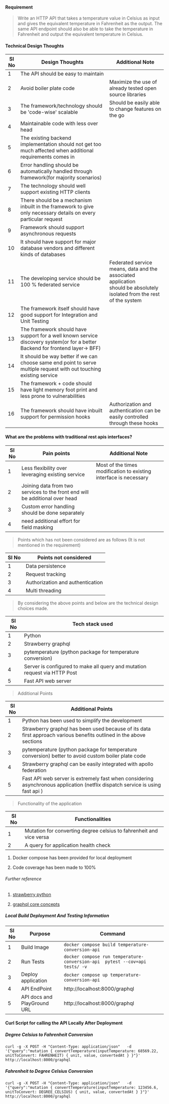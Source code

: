 #### Requirement

> Write an HTTP API that takes a temperature value in
> Celsius as input and gives the equivalent temperature
> in Fahrenheit as the output. The same API endpoint should also be able to take the
> temperature in Fahrenheit and output the equivalent temperature in Celsius.

#### Technical Design Thoughts

| Sl No | Design Thoughts                                                                                                               | Additional Note                                                                                                             |
|-------|-------------------------------------------------------------------------------------------------------------------------------|-----------------------------------------------------------------------------------------------------------------------------|
| 1     | The API should be easy to maintain                                                                                            |                                                                                                                             |
| 2     | Avoid boiler plate code                                                                                                       | Maximize the use of already tested open source libraries                                                                    |  
| 3     | The framework/technology should be 'code-wise' scalable                                                                       | Should be easily able to change features on the go                                                                          |  
| 4     | Maintainable code with less over head                                                                                         |                                                                                                                             |  
| 5     | The existing backend implementation should not get too much affected when additional requirements comes in                    |                                                                                                                             |
| 6     | Error handling should be automatically handled through framework(for majority scenarios)                                      |                                                                                                                             |
| 7     | The technology should well support existing HTTP clients                                                                      |                                                                                                                             |
| 8     | There should be a mechanism inbuilt in the framework to give only necessary details on every particular request               |                                                                                                                             |
| 9     | Framework should support asynchronous requests                                                                                |                                                                                                                             |
| 10    | It should have support for major database vendors and different kinds of databases                                            |                                                                                                                             |
| 11    | The developing service should be 100 % federated service                                                                      | Federated service means, data and the associated application <br/>should be absolutely isolated from the rest of the system |
| 12    | The framework itself should have good support for Integration and Unit Testing                                                |                                                                                                                             |
| 13    | The framework should have support for a well known service discovery system(or for a better Backend for frontend layer-> BFF) |                                                                                                                             |
| 14    | It should be way better if we can choose same end point to serve multiple request with out touching existing service          |                                                                                                                             |
| 15    | The framework + code should have light memory foot print and less prone to vulnerabilities                                    |                                                                                                                             |
| 16    | The framework should have inbuilt support for permission hooks                                                                | Authorization and authentication can be easily controlled through these hooks                                               |

#### What are the problems with traditional rest apis interfaces?

| Sl No | Pain points                                                                  | Additional Note                                                   |
|-------|------------------------------------------------------------------------------|-------------------------------------------------------------------|
| 1     | Less flexibility over leveraging existing service                            | Most of the times modification to existing interface is necessary |
| 2     | Joining data from two services to the front end will be additional over head |                                                                   |
| 3     | Custom error handling should be done separately                              |                                                                   |
| 4     | need additional effort for field masking                                     |                                                                   |

> Points which has not been considered are as follows (It is not mentioned in the requirement)

| Sl No | Points not considered            |
|-------|----------------------------------|
| 1     | Data persistence                 |
| 2     | Request tracking                 |
| 3     | Authorization and authentication |
| 4     | Multi threading                  |

> By considering the above points and below are the technical design choices made.

| Sl No | Tech stack used                                                           |
|-------|---------------------------------------------------------------------------|
| 1     | Python                                                                    |
| 2     | Strawberry graphql                                                        |
| 3     | pytemperature (python package for temperature conversion)                 |
| 4     | Server is configured to make all query and mutation request via HTTP Post | 
| 5     | Fast API web server                                                       | 
 
> Additional Points

| Sl No | Additional Points                                                                                                             |
|-------|-------------------------------------------------------------------------------------------------------------------------------|
| 1     | Python  has been used to simplify the development                                                                             |
| 2     | Strawberry graphql has been used because of its data first approach various benefits outlined in the above sections           |
| 3     | pytemperature (python package for temperature conversion) better to avoid custom boiler plate code                            |
| 4     | Strawberry graphql can be easily integrated with apollo federation                                                            | 
| 5     | Fast API web server is extremely fast when considering asynchronous application (netflix dispatch service is using fast api ) | 

> Functionality of the application

| Sl No | Functionalities                                                     |
|-------|---------------------------------------------------------------------|
| 1     | Mutation for converting degree celsius to fahrenheit and vice versa |
| 2     | A query for application health check                                |

1. Docker compose has been provided for local deployment

2. Code coverage has been made to 100%  

###### Further reference
1. [strawberry python](https://strawberry.rocks/docs)
 
2. [graphql core concepts](https://www.howtographql.com/basics/2-core-concepts/)
##### Local Build Deployment And Testing Information

| Sl No | Purpose                     | Command                                                                     |
|-------|-----------------------------|-----------------------------------------------------------------------------|
| 1     | Build Image                 | `docker compose build temperature-conversion-api`                           |
| 2     | Run Tests                   | `docker compose run temperature-conversion-api  pytest --cov=api tests/ -v` |
| 3     | Deploy application          | `docker compose up temperature-conversion-api `                             |
| 4     | API EndPoint                | http://localhost:8000/graphql                                               |
| 5     | API docs and PlayGround URL | http://localhost:8000/graphql                                               |

#### Curl Script for calling the API Locally After Deployment

##### Degree Celsius to Fahrenheit Conversion

`curl -g -X POST -H "Content-Type: application/json"  
-d '{"query":"mutation {
convertTemperature(inputTemperature: 68569.22, unitToConvert: FAHRENHEIT) {
unit,
value,
convertedAt
}
}"}'
http://localhost:8000/graphql `

##### Fahrenheit to Degree Celsius Conversion

`curl -g -X POST -H "Content-Type: application/json"  
-d '{"query":"mutation {
convertTemperature(inputTemperature: 123456.6, unitToConvert: DEGREE_CELSIUS) {
unit,
value,
convertedAt
}
}"}'
http://localhost:8000/graphql `



